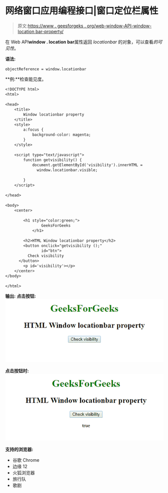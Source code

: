 # 网络窗口应用编程接口|窗口定位栏属性

> 原文:[https://www . geesforgeks . org/web-window-API-window-location bar-property/](https://www.geeksforgeeks.org/web-window-api-window-locationbar-property/)

在 Web API**window . location bar**属性返回 *locationbar* 的对象，可以查看*的可见性*。

**语法:**

```
objectReference = window.locationbar
```

**例:**检查能见度。

```
<!DOCTYPE html>
<html>

<head>
    <title>
        Window locationbar property
    </title>
    <style>
        a:focus {
            background-color: magenta;
        }
    </style>

    <script type="text/javascript">
        function getvisibility() {
            document.getElementById('visibility').innerHTML = 
              window.locationbar.visible;

        }
    </script>

</head>

<body>
    <center>

        <h1 style="color:green;">  
                GeeksForGeeks  
            </h1>

        <h2>HTML Window locationbar property</h2>
        <button onclick="getvisibility ();"
                id="btn">
          Check visibility
      </button>
        <p id='visibility'></p>
    </center>
</body>

</html>
```

**输出:**
**点击按钮:**
![](img/8559c306b1fd0cdc683adedbd7db0d34.png)

**点击按钮时:**
![](img/6516254609e516f0cc0a31c4df8cacae.png)

**支持的浏览器:**

*   谷歌 Chrome
*   边缘 12
*   火狐浏览器
*   旅行队
*   歌剧